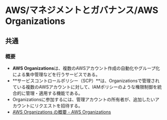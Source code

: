# AWS/マネジメントとガバナンス/AWS Organizations

## 共通

### 概要

- **AWS Organizations**は、複数のAWSアカウント作成の自動化やグループ化による集中管理などを行うサービスである。
- **サービスコントロールポリシー（SCP）**は、Organizationsで管理されている複数のAWSアカウントに対して、IAMポリシーのような権限制御を統合的に管理・適用する機能である。
- Organizationsに参加するには、管理アカウントの所有者が、追加したいアカウントにリクエストを招待する。
- [AWS Organizations の概要 - AWS Organizations](https://docs.aws.amazon.com/ja_jp/organizations/latest/userguide/orgs_introduction.html)
